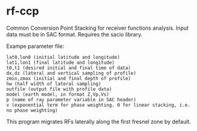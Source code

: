 # rf-ccp
Common Conversion Point Stacking for receiver functions analysis. Input data must be in SAC format. Requires the sacio library.

Exampe parameter file:

    lat0,lon0 (initial latitude and longitude)
    lat1,lon1 (final latitude and longitude)
    t0,t1 (desired initial and final time of data)
    dx,dz (lateral and vertical sampling of profile)
    zmin,zmax (initial and final depth of profile)
    hw (half width of lateral sampling)
    outfile (output file with profile data)
    model (earth model, in format Z,Vp,Vs)
    p (name of ray parameter variable in SAC header)
    v (exponential term for phase weighting. 0 for linear stacking, i.e. no phase weighting)
    
This program migrates RFs laterally along the first fresnel zone by default.
